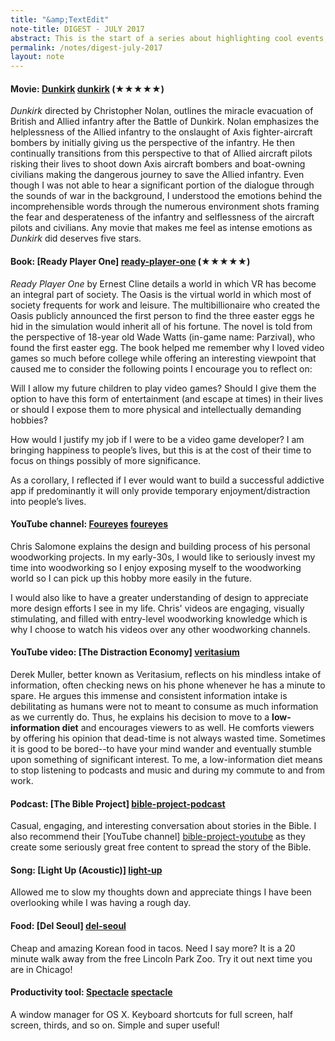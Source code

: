 ```yaml
---
title: "&amp;TextEdit"
note-title: DIGEST - JULY 2017
abstract: This is the start of a series about highlighting cool events, people, media, etc. that happened or I encountered recently and don't need their own note. I'll try to keep this up at least every two months!
permalink: /notes/digest-july-2017
layout: note
---
```


#### **Movie:** [Dunkirk] [dunkirk] (★★★★★)

*Dunkirk* directed by Christopher Nolan, outlines the miracle evacuation of British and Allied infantry after the Battle of Dunkirk. Nolan emphasizes the helplessness of the Allied infantry to the onslaught of Axis fighter-aircraft bombers by initially giving us the perspective of the infantry. He then continually transitions from this perspective to that of Allied aircraft pilots risking their lives to shoot down Axis aircraft bombers and boat-owning civilians making the dangerous journey to save the Allied infantry. Even though I was not able to hear a significant portion of the dialogue through the sounds of war in the background, I understood the emotions behind the incomprehensible words through the numerous environment shots framing the fear and desperateness of the infantry and selflessness of the aircraft pilots and civilians. Any movie that makes me feel as intense emotions as *Dunkirk* did deserves five stars.

#### **Book:** [Ready Player One] [ready-player-one] (★★★★★)

*Ready Player One* by Ernest Cline details a world in which VR has become an integral part of society. The Oasis is the virtual world in which most of society frequents for work and leisure. The multibillionaire who created the Oasis publicly announced the first person to find the three easter eggs he hid in the simulation would inherit all of his fortune. The novel is told from the perspective of 18-year old Wade Watts (in-game name: Parzival), who found the first easter egg. The book helped me remember why I loved video games so much before college while offering an interesting viewpoint that caused me to consider the following points I encourage you to reflect on:

Will I allow my future children to play video games? Should I give them the option to have this form of entertainment (and escape at times) in their lives or should I expose them to more physical and intellectually demanding hobbies?

How would I justify my job if I were to be a video game developer? I am bringing happiness to people’s lives, but this is at the cost of their time to focus on things possibly of more significance.

As a corollary, I reflected if I ever would want to build a successful addictive app if predominantly it will only provide temporary enjoyment/distraction into people’s lives.

#### **YouTube channel:** [Foureyes] [foureyes]

Chris Salomone explains the design and building process of his personal woodworking projects. In my early-30s, I would like to seriously invest my time into woodworking so I enjoy exposing myself to the woodworking world so I can pick up this hobby more easily in the future.

I would also like to have a greater understanding of design to appreciate more design efforts I see in my life. Chris' videos are engaging, visually stimulating, and filled with entry-level woodworking knowledge which is why I choose to watch his videos over any other woodworking channels.

#### **YouTube video:** [The Distraction Economy] [veritasium]

Derek Muller, better known as Veritasium, reflects on his mindless intake of information, often checking news on his phone whenever he has a minute to spare. He argues this immense and consistent information intake is debilitating as humans were not to meant to consume as much information as we currently do. Thus, he explains his decision to move to a **low-information diet** and encourages viewers to as well. He comforts viewers by offering his opinion that dead-time is not always wasted time. Sometimes it is good to be bored--to have your mind wander and eventually stumble upon something of significant interest. To me, a low-information diet means to stop listening to podcasts and music and during my commute to and from work.

#### **Podcast:** [The Bible Project] [bible-project-podcast]

Casual, engaging, and interesting conversation about stories in the Bible. I also recommend their [YouTube channel] [bible-project-youtube] as they create some seriously great free content to spread the story of the Bible.

#### **Song:** [Light Up (Acoustic)] [light-up]

Allowed me to slow my thoughts down and appreciate things I have been overlooking while I was having a rough day.

#### **Food:** [Del Seoul] [del-seoul]

Cheap and amazing Korean food in tacos. Need I say more? It is a 20 minute walk away from the free Lincoln Park Zoo. Try it out next time you are in Chicago!

#### **Productivity tool:** [Spectacle] [spectacle]

A window manager for OS X. Keyboard shortcuts for full screen, half screen, thirds, and so on. Simple and super useful!

[dunkirk]: https://www.rottentomatoes.com/m/dunkirk_2017/
[ready-player-one]: http://www.goodreads.com/book/show/9969571-ready-player-one
[foureyes]: https://www.youtube.com/channel/UC1V-DYqsaj764uBis9-UDug
[veritasium]: https://www.youtube.com/watch?v=iYYuiWP0IpA&t=303s
[light-up]: https://www.youtube.com/watch?v=vtNHOWmO1K0
[bible-project-podcast]: https://thebibleproject.com/podcast/
[bible-project-youtube]: https://www.youtube.com/user/jointhebibleproject
[del-seoul]: http://www.delseoul.com/
[spectacle]: https://www.spectacleapp.com/